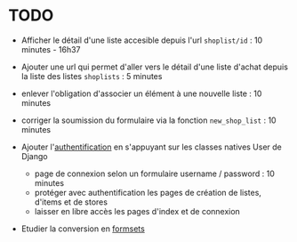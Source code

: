 # TODO



- Afficher le détail d'une liste accesible depuis l'url `shoplist/id` : 10 minutes - 16h37
- Ajouter une url qui permet d'aller vers le détail d'une liste d'achat depuis la liste des listes `shoplists` : 5 minutes
- enlever l'obligation d'associer un élément à une nouvelle liste : 10 minutes
- corriger la soumission du formulaire via la fonction `new_shop_list` : 10 minutes

- Ajouter l'[authentification](https://docs.djangoproject.com/en/5.2/topics/auth/default/) en s'appuyant sur les classes natives User de Django
  - page de connexion selon un formulaire username / password : 10 minutes
  - protéger avec authentification les pages de création de listes, d'items et de stores
  - laisser en libre accès les pages d'index et de connexion

- Etudier la conversion en [formsets](https://docs.djangoproject.com/en/5.2/topics/forms/formsets/)
